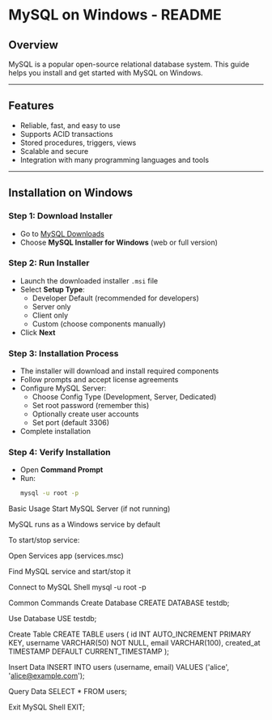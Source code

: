 # MySQL on Windows - README

## Overview
MySQL is a popular open-source relational database system. This guide helps you install and get started with MySQL on Windows.

---

## Features
- Reliable, fast, and easy to use
- Supports ACID transactions
- Stored procedures, triggers, views
- Scalable and secure
- Integration with many programming languages and tools

---

## Installation on Windows

### Step 1: Download Installer
- Go to [MySQL Downloads](https://dev.mysql.com/downloads/installer/)
- Choose **MySQL Installer for Windows** (web or full version)

### Step 2: Run Installer
- Launch the downloaded installer `.msi` file
- Select **Setup Type**:
  - Developer Default (recommended for developers)
  - Server only
  - Client only
  - Custom (choose components manually)
- Click **Next**

### Step 3: Installation Process
- The installer will download and install required components
- Follow prompts and accept license agreements
- Configure MySQL Server:
  - Choose Config Type (Development, Server, Dedicated)
  - Set root password (remember this)
  - Optionally create user accounts
  - Set port (default 3306)
- Complete installation

### Step 4: Verify Installation
- Open **Command Prompt**
- Run:
  ```bash
  mysql -u root -p


Basic Usage
Start MySQL Server (if not running)

MySQL runs as a Windows service by default

To start/stop service:

Open Services app (services.msc)

Find MySQL service and start/stop it

Connect to MySQL Shell
mysql -u root -p

Common Commands
Create Database
CREATE DATABASE testdb;

Use Database
USE testdb;

Create Table
CREATE TABLE users (
  id INT AUTO_INCREMENT PRIMARY KEY,
  username VARCHAR(50) NOT NULL,
  email VARCHAR(100),
  created_at TIMESTAMP DEFAULT CURRENT_TIMESTAMP
);

Insert Data
INSERT INTO users (username, email) VALUES ('alice', 'alice@example.com');

Query Data
SELECT * FROM users;

Exit MySQL Shell
EXIT;
